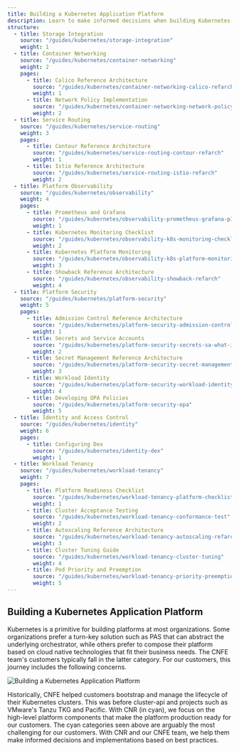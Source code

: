 ```yaml
---
title: Building a Kubernetes Application Platform
description: Learn to make informed decisions when building Kubernetes-based application platforms.
structure:
  - title: Storage Integration
    source: "/guides/kubernetes/storage-integration"
    weight: 1
  - title: Container Networking
    source: "/guides/kubernetes/container-networking"
    weight: 2
    pages:
      - title: Calico Reference Architecture
        source: "/guides/kubernetes/container-networking-calico-refarch"
        weight: 1
      - title: Network Policy Implementation
        source: "/guides/kubernetes/container-networking-network-policy"
        weight: 2
  - title: Service Routing
    source: "/guides/kubernetes/service-routing"
    weight: 3
    pages:
      - title: Contour Reference Architecture
        source: "/guides/kubernetes/service-routing-contour-refarch"
        weight: 1
      - title: Istio Reference Architecture
        source: "/guides/kubernetes/service-routing-istio-refarch"
        weight: 2
  - title: Platform Observability
    source: "/guides/kubernetes/observability"
    weight: 4
    pages:
      - title: Prometheus and Grafana
        source: "/guides/kubernetes/observability-prometheus-grafana-p1"
        weight: 1
      - title: Kubernetes Monitoring Checklist
        source: "/guides/kubernetes/observability-k8s-monitoring-checklist"
        weight: 2
      - title: Kubernetes Platform Monitoring
        source: "/guides/kubernetes/observability-k8s-platform-monitoring"
        weight: 3
      - title: Showback Reference Architecture
        source: "/guides/kubernetes/observability-showback-refarch"
        weight: 4
  - title: Platform Security
    source: "/guides/kubernetes/platform-security"
    weight: 5
    pages:
      - title: Admission Control Reference Architecture
        source: "/guides/kubernetes/platform-security-admission-control"
        weight: 1
      - title: Secrets and Service Accounts
        source: "/guides/kubernetes/platform-security-secrets-sa-what-is"
        weight: 2
      - title: Secret Management Reference Architecture
        source: "/guides/kubernetes/platform-security-secret-management"
        weight: 3
      - title: Workload Identity
        source: "/guides/kubernetes/platform-security-workload-identity"
        weight: 4
      - title: Developing OPA Policies
        source: "/guides/kubernetes/platform-security-opa"
        weight: 5
  - title: Identity and Access Control
    source: "/guides/kubernetes/identity"
    weight: 6
    pages:
      - title: Configuring Dex
        source: "/guides/kubernetes/identity-dex"
        weight: 1
  - title: Workload Tenancy
    source: "/guides/kubernetes/workload-tenancy"
    weight: 7
    pages:
      - title: Platform Readiness Checklist
        source: "/guides/kubernetes/workload-tenancy-platform-checklist"
        weight: 1
      - title: Cluster Acceptance Testing
        source: "/guides/kubernetes/workload-tenancy-conformance-test"
        weight: 2
      - title: Autoscaling Reference Architecture
        source: "/guides/kubernetes/workload-tenancy-autoscaling-refarch"
        weight: 3
      - title: Cluster Tuning Guide
        source: "/guides/kubernetes/workload-tenancy-cluster-tuning"
        weight: 4
      - title: Pod Priority and Preemption
        source: "/guides/kubernetes/workload-tenancy-priority-preemption"
        weight: 5
---
```


## Building a Kubernetes Application Platform

Kubernetes is a primitive for building platforms at most organizations. Some organizations prefer a turn-key solution such as PAS that can abstract the underlying orchestrator, while others prefer to compose their platform based on cloud native technologies that fit their business needs. The CNFE team's customers typically fall in the latter category. For our customers, this journey includes the following concerns.

![Building a Kubernetes Application Platform](/images/series/building-k8s-app-platform/platform.png)

Historically, CNFE helped customers bootstrap and manage the lifecycle of their Kubernetes clusters. This was before cluster-api and projects such as VMware's Tanzu TKG and Pacific. With CNR (in cyan), we focus on the high-level platform components that make the platform production ready for our customers. The cyan categories seen above are arguably the most challenging for our customers. With CNR and our CNFE team, we help them make informed decisions and implementations based on best practices.

